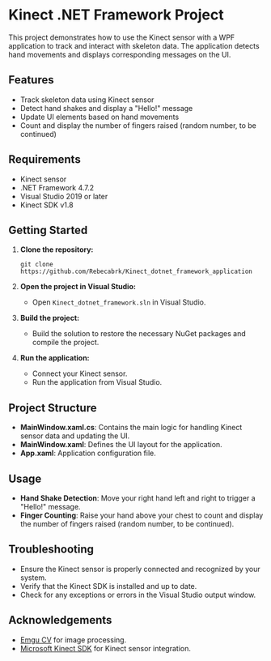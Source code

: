 # Kinect .NET Framework Project

This project demonstrates how to use the Kinect sensor with a WPF application to track and interact with skeleton data. The application detects hand movements and displays corresponding messages on the UI.

## Features

- Track skeleton data using Kinect sensor
- Detect hand shakes and display a "Hello!" message
- Update UI elements based on hand movements
- Count and display the number of fingers raised (random number, to be continued)

## Requirements

- Kinect sensor
- .NET Framework 4.7.2
- Visual Studio 2019 or later
- Kinect SDK v1.8

## Getting Started

1. **Clone the repository:**
    ```
    git clone https://github.com/Rebecabrk/Kinect_dotnet_framework_application
    ```

2. **Open the project in Visual Studio:**
    - Open `Kinect_dotnet_framework.sln` in Visual Studio.

3. **Build the project:**
    - Build the solution to restore the necessary NuGet packages and compile the project.

4. **Run the application:**
    - Connect your Kinect sensor.
    - Run the application from Visual Studio.

## Project Structure

- **MainWindow.xaml.cs**: Contains the main logic for handling Kinect sensor data and updating the UI.
- **MainWindow.xaml**: Defines the UI layout for the application.
- **App.xaml**: Application configuration file.

## Usage

- **Hand Shake Detection**: Move your right hand left and right to trigger a "Hello!" message.
- **Finger Counting**: Raise your hand above your chest to count and display the number of fingers raised (random number, to be continued).

## Troubleshooting

- Ensure the Kinect sensor is properly connected and recognized by your system.
- Verify that the Kinect SDK is installed and up to date.
- Check for any exceptions or errors in the Visual Studio output window.

## Acknowledgements

- [Emgu CV](http://www.emgu.com/wiki/index.php/Main_Page) for image processing.
- [Microsoft Kinect SDK](https://developer.microsoft.com/en-us/windows/kinect/) for Kinect sensor integration.
